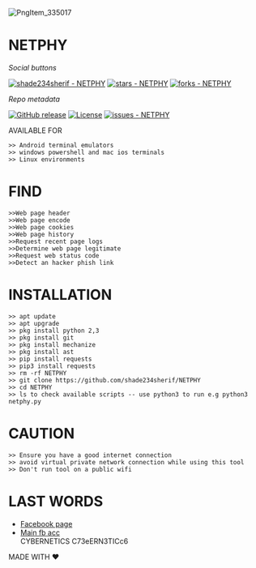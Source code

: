 ![PngItem_335017](https://user-images.githubusercontent.com/79071277/160509126-d9c11dbb-867c-4192-aaca-0cb726b3fdaa.png)
# NETPHY

_Social buttons_

[![shade234sherif - NETPHY ](https://img.shields.io/static/v1?label=shade234sherif&message=NETPHY+&color=blue&logo=github)](https://github.com/shade234sherif/NETPHY  "Go to GitHub repo")
[![stars - NETPHY ](https://img.shields.io/github/stars/shade234sherif/NETPHY?style=social)](https://github.com/shade234sherif/NETPHY )
[![forks - NETPHY ](https://img.shields.io/github/forks/shade234sherif/NETPHY?style=social)](https://github.com/shade234sherif/NETPHY )


_Repo metadata_


[![GitHub release](https://img.shields.io/github/release/shade234sherif/NETPHY?include_prereleases=&sort=semver&color=blue)](https://github.com/shade234sherif/NETPHY/releases/)
[![License](https://img.shields.io/badge/License-MIT-blue)](#license)
[![issues - NETPHY ](https://img.shields.io/github/issues/shade234sherif/NETPHY )](https://github.com/shade234sherif/NETPHY/issues)

AVAILABLE FOR 
```
>> Android terminal emulators
>> windows powershell and mac ios terminals
>> Linux environments
``` 
# FIND
```
>>Web page header
>>Web page encode
>>Web page cookies
>>Web page history
>>Request recent page logs 
>>Determine web page legitimate
>>Request web status code 
>>Detect an hacker phish link
```

# INSTALLATION 
```
>> apt update 
>> apt upgrade 
>> pkg install python 2,3 
>> pkg install git 
>> pkg install mechanize
>> pkg install ast
>> pip install requests
>> pip3 install requests
>> rm -rf NETPHY
>> git clone https://github.com/shade234sherif/NETPHY
>> cd NETPHY
>> ls to check available scripts -- use python3 to run e.g python3 netphy.py
```
# CAUTION
```
>> Ensure you have a good internet connection
>> avoid virtual private network connection while using this tool
>> Don't run tool on a public wifi 
```


# LAST WORDS

* <a href=https://facebook.com/cyberhacks6>Facebook page</a>
* <a href=https://facebook.com/shade234sherif>Main fb acc</a></br>
 CYBERNETICS            C73eERN3TICc6

MADE WITH ❤
